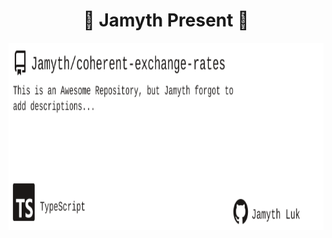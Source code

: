 <!-- built at 4/4/2025, 3:18:30 PM -->
<h1 align="center">
🎉 Jamyth Present 🎉
</h1>
<p align="center">
    <a href="https://github.com/Jamyth/coherent-exchange-rates">
        <img width="1000" height="300" src="./readme.svg" />
    </a>
</p>